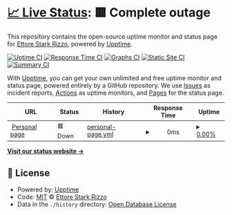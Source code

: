 # [📈 Live Status](https://ettorestark.github.io/status): <!--live status--> **🟥 Complete outage**

This repository contains the open-source uptime monitor and status page for [Ettore Stark Rizzo](ettorestark.com), powered by [Upptime](https://github.com/upptime/upptime).

[![Uptime CI](https://github.com/ettorestark/status/workflows/Uptime%20CI/badge.svg)](https://github.com/ettorestark/status/actions?query=workflow%3A%22Uptime+CI%22)
[![Response Time CI](https://github.com/ettorestark/status/workflows/Response%20Time%20CI/badge.svg)](https://github.com/ettorestark/status/actions?query=workflow%3A%22Response+Time+CI%22)
[![Graphs CI](https://github.com/ettorestark/status/workflows/Graphs%20CI/badge.svg)](https://github.com/ettorestark/status/actions?query=workflow%3A%22Graphs+CI%22)
[![Static Site CI](https://github.com/ettorestark/status/workflows/Static%20Site%20CI/badge.svg)](https://github.com/ettorestark/status/actions?query=workflow%3A%22Static+Site+CI%22)
[![Summary CI](https://github.com/ettorestark/status/workflows/Summary%20CI/badge.svg)](https://github.com/ettorestark/status/actions?query=workflow%3A%22Summary+CI%22)

With [Upptime](https://upptime.js.org), you can get your own unlimited and free uptime monitor and status page, powered entirely by a GitHub repository. We use [Issues](https://github.com/ettorestark/status/issues) as incident reports, [Actions](https://github.com/ettorestark/status/actions) as uptime monitors, and [Pages](https://ettorestark.github.io/status) for the status page.

<!--start: status pages-->
<!-- This summary is generated by Upptime (https://github.com/upptime/upptime) -->
<!-- Do not edit this manually, your changes will be overwritten -->
<!-- prettier-ignore -->
| URL | Status | History | Response Time | Uptime |
| --- | ------ | ------- | ------------- | ------ |
| <img alt="" src="https://favicons.githubusercontent.com/ettorestark.com" height="13"> [Personal page](https://ettorestark.com) | 🟥 Down | [personal-page.yml](https://github.com/ettorestark/status/commits/HEAD/history/personal-page.yml) | <details><summary><img alt="Response time graph" src="./graphs/personal-page/response-time-week.png" height="20"> 0ms</summary><br><a href="https://ettorestark.github.io/status/history/personal-page"><img alt="Response time 564" src="https://img.shields.io/endpoint?url=https%3A%2F%2Fraw.githubusercontent.com%2Fettorestark%2Fstatus%2FHEAD%2Fapi%2Fpersonal-page%2Fresponse-time.json"></a><br><a href="https://ettorestark.github.io/status/history/personal-page"><img alt="24-hour response time 0" src="https://img.shields.io/endpoint?url=https%3A%2F%2Fraw.githubusercontent.com%2Fettorestark%2Fstatus%2FHEAD%2Fapi%2Fpersonal-page%2Fresponse-time-day.json"></a><br><a href="https://ettorestark.github.io/status/history/personal-page"><img alt="7-day response time 0" src="https://img.shields.io/endpoint?url=https%3A%2F%2Fraw.githubusercontent.com%2Fettorestark%2Fstatus%2FHEAD%2Fapi%2Fpersonal-page%2Fresponse-time-week.json"></a><br><a href="https://ettorestark.github.io/status/history/personal-page"><img alt="30-day response time 0" src="https://img.shields.io/endpoint?url=https%3A%2F%2Fraw.githubusercontent.com%2Fettorestark%2Fstatus%2FHEAD%2Fapi%2Fpersonal-page%2Fresponse-time-month.json"></a><br><a href="https://ettorestark.github.io/status/history/personal-page"><img alt="1-year response time 564" src="https://img.shields.io/endpoint?url=https%3A%2F%2Fraw.githubusercontent.com%2Fettorestark%2Fstatus%2FHEAD%2Fapi%2Fpersonal-page%2Fresponse-time-year.json"></a></details> | <details><summary><a href="https://ettorestark.github.io/status/history/personal-page">0.00%</a></summary><a href="https://ettorestark.github.io/status/history/personal-page"><img alt="All-time uptime 2.76%" src="https://img.shields.io/endpoint?url=https%3A%2F%2Fraw.githubusercontent.com%2Fettorestark%2Fstatus%2FHEAD%2Fapi%2Fpersonal-page%2Fuptime.json"></a><br><a href="https://ettorestark.github.io/status/history/personal-page"><img alt="24-hour uptime 0.00%" src="https://img.shields.io/endpoint?url=https%3A%2F%2Fraw.githubusercontent.com%2Fettorestark%2Fstatus%2FHEAD%2Fapi%2Fpersonal-page%2Fuptime-day.json"></a><br><a href="https://ettorestark.github.io/status/history/personal-page"><img alt="7-day uptime 0.00%" src="https://img.shields.io/endpoint?url=https%3A%2F%2Fraw.githubusercontent.com%2Fettorestark%2Fstatus%2FHEAD%2Fapi%2Fpersonal-page%2Fuptime-week.json"></a><br><a href="https://ettorestark.github.io/status/history/personal-page"><img alt="30-day uptime 0.00%" src="https://img.shields.io/endpoint?url=https%3A%2F%2Fraw.githubusercontent.com%2Fettorestark%2Fstatus%2FHEAD%2Fapi%2Fpersonal-page%2Fuptime-month.json"></a><br><a href="https://ettorestark.github.io/status/history/personal-page"><img alt="1-year uptime 2.76%" src="https://img.shields.io/endpoint?url=https%3A%2F%2Fraw.githubusercontent.com%2Fettorestark%2Fstatus%2FHEAD%2Fapi%2Fpersonal-page%2Fuptime-year.json"></a></details>

<!--end: status pages-->

[**Visit our status website →**](https://ettorestark.github.io/status)

## 📄 License

- Powered by: [Upptime](https://github.com/upptime/upptime)
- Code: [MIT](./LICENSE) © [Ettore Stark Rizzo](ettorestark.com)
- Data in the `./history` directory: [Open Database License](https://opendatacommons.org/licenses/odbl/1-0/)
